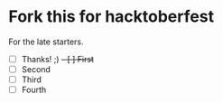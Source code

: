 # Fork this for hacktoberfest

For the late starters.

- [ ] Thanks! ;)
~~- [ ] First~~
- [ ] Second
- [ ] Third
- [ ] Fourth
